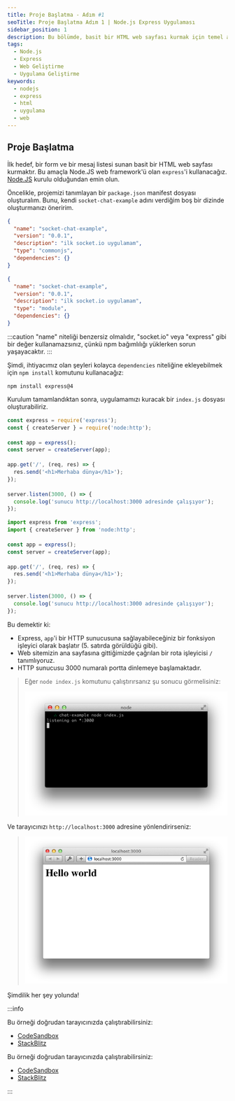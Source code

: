 ```yaml
---
title: Proje Başlatma - Adım #1
seoTitle: Proje Başlatma Adım 1 | Node.js Express Uygulaması
sidebar_position: 1
description: Bu bölümde, basit bir HTML web sayfası kurmak için temel adımları öğreneceksiniz. Node.js ve Express kullanarak uygulamanızı oluşturun.
tags: 
  - Node.js
  - Express
  - Web Geliştirme
  - Uygulama Geliştirme
keywords: 
  - nodejs
  - express
  - html
  - uygulama
  - web
---
```




## Proje Başlatma

İlk hedef, bir form ve bir mesaj listesi sunan basit bir HTML web sayfası kurmaktır. Bu amaçla Node.JS web framework'ü olan `express`'i kullanacağız. [Node.JS](https://nodejs.org) kurulu olduğundan emin olun.

Öncelikle, projemizi tanımlayan bir `package.json` manifest dosyası oluşturalım. Bunu, kendi `socket-chat-example` adını verdiğim boş bir dizinde oluşturmanızı öneririm.


  

```json
{
  "name": "socket-chat-example",
  "version": "0.0.1",
  "description": "ilk socket.io uygulamam",
  "type": "commonjs",
  "dependencies": {}
}
```

  
  

```json
{
  "name": "socket-chat-example",
  "version": "0.0.1",
  "description": "ilk socket.io uygulamam",
  "type": "module",
  "dependencies": {}
}
```

  


:::caution
"name" niteliği benzersiz olmalıdır, "socket.io" veya "express" gibi bir değer kullanamazsınız, çünkü npm bağımlılığı yüklerken sorun yaşayacaktır.
:::

Şimdi, ihtiyacımız olan şeyleri kolayca `dependencies` niteliğine ekleyebilmek için `npm install` komutunu kullanacağız:

```
npm install express@4
```

Kurulum tamamlandıktan sonra, uygulamamızı kuracak bir `index.js` dosyası oluşturabiliriz.


  

```js
const express = require('express');
const { createServer } = require('node:http');

const app = express();
const server = createServer(app);

app.get('/', (req, res) => {
  res.send('<h1>Merhaba dünya</h1>');
});

server.listen(3000, () => {
  console.log('sunucu http://localhost:3000 adresinde çalışıyor');
});
```

  
  

```js
import express from 'express';
import { createServer } from 'node:http';

const app = express();
const server = createServer(app);

app.get('/', (req, res) => {
  res.send('<h1>Merhaba dünya</h1>');
});

server.listen(3000, () => {
  console.log('sunucu http://localhost:3000 adresinde çalışıyor');
});
```

  


Bu demektir ki:

- Express, `app`'i bir HTTP sunucusuna sağlayabileceğiniz bir fonksiyon işleyici olarak başlatır (5. satırda görüldüğü gibi).
- Web sitemizin ana sayfasına gittiğimizde çağrılan bir rota işleyicisi `/` tanımlıyoruz.
- HTTP sunucusu 3000 numaralı portta dinlemeye başlamaktadır.

> Eğer `node index.js` komutunu çalıştırırsanız şu sonucu görmelisiniz:
> 
> ![A console saying that the server has started listening on port 3000](../../images/frameworks/socket.io/static/images/chat-1.png)

Ve tarayıcınızı `http://localhost:3000` adresine yönlendirirseniz:

> ![A browser displaying a big 'Hello World'](../../images/frameworks/socket.io/static/images/chat-2.png)

Şimdilik her şey yolunda!

:::info

  

Bu örneği doğrudan tarayıcınızda çalıştırabilirsiniz:

- [CodeSandbox](https://codesandbox.io/p/sandbox/github/socketio/chat-example/tree/cjs/step1?file=index.js)
- [StackBlitz](https://stackblitz.com/github/socketio/chat-example/tree/cjs/step1?file=index.js)

  
  

Bu örneği doğrudan tarayıcınızda çalıştırabilirsiniz:

- [CodeSandbox](https://codesandbox.io/p/sandbox/github/socketio/chat-example/tree/esm/step1?file=index.js)
- [StackBlitz](https://stackblitz.com/github/socketio/chat-example/tree/esm/step1?file=index.js)

  

:::